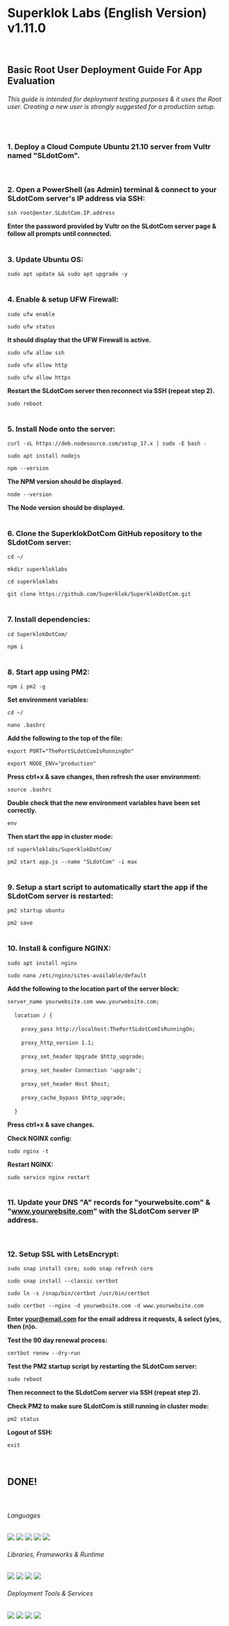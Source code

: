 # Superklok Labs (English Version) v1.11.0
<br />

## Basic Root User Deployment Guide For App Evaluation
###### This guide is intended for deployment testing purposes & it uses the Root user. Creating a new user is strongly suggested for a production setup.
<br />

### 1. Deploy a Cloud Compute Ubuntu 21.10 server from Vultr named "SLdotCom".
<br />

### 2. Open a PowerShell (as Admin) terminal & connect to your SLdotCom server's IP address via SSH:
`ssh root@enter.SLdotCom.IP.address`
<br />

**Enter the password provided by Vultr on the SLdotCom server page & follow all prompts until connected.**
<br />
<br />

### 3. Update Ubuntu OS:
`sudo apt update && sudo apt upgrade -y`
<br />
<br />

### 4. Enable & setup UFW Firewall:
`sudo ufw enable`
<br />

`sudo ufw status`
<br />

**It should display that the UFW Firewall is active.**
<br />

`sudo ufw allow ssh`
<br />

`sudo ufw allow http`
<br />

`sudo ufw allow https`
<br />

**Restart the SLdotCom server then reconnect via SSH (repeat step 2).**
<br />

`sudo reboot`
<br />
<br />

### 5. Install Node onto the server:
`curl -sL https://deb.nodesource.com/setup_17.x | sudo -E bash -`
<br />

`sudo apt install nodejs`
<br />

`npm --version`
<br />

**The NPM version should be displayed.**
<br />

`node --version`
<br />

**The Node version should be displayed.**
<br />
<br />

### 6. Clone the SuperklokDotCom GitHub repository to the SLdotCom server:
`cd ~/`
<br />

`mkdir superkloklabs`
<br />

`cd superkloklabs`
<br />

`git clone https://github.com/Superklok/SuperklokDotCom.git`
<br />
<br />

### 7. Install dependencies:
`cd SuperklokDotCom/`
<br />

`npm i`
<br />
<br />

### 8. Start app using PM2:
`npm i pm2 -g`
<br />

**Set environment variables:**
<br />

`cd ~/`
<br />

`nano .bashrc`
<br />

**Add the following to the top of the file:**
<br />

`export PORT="ThePortSLdotComIsRunningOn"`
<br />

`export NODE_ENV="production"`
<br />

**Press ctrl+x & save changes, then refresh the user environment:**
<br />

`source .bashrc`
<br />

**Double check that the new environment variables have been set correctly.**
<br />

`env`
<br />

**Then start the app in cluster mode:**
<br />

`cd superkloklabs/SuperklokDotCom/`
<br />

`pm2 start app.js --name "SLdotCom" -i max`
<br />
<br />

### 9. Setup a start script to automatically start the app if the SLdotCom server is restarted:
`pm2 startup ubuntu`
<br />

`pm2 save`
<br />
<br />

### 10. Install & configure NGINX:
`sudo apt install nginx`
<br />

`sudo nano /etc/nginx/sites-available/default`
<br />

**Add the following to the location part of the server block:**
<br />

`server_name yourwebsite.com www.yourwebsite.com;`
<br />

&nbsp;&nbsp;&nbsp;&nbsp;`location / {`
<br />

&nbsp;&nbsp;&nbsp;&nbsp;&nbsp;&nbsp;&nbsp;&nbsp;`proxy_pass http://localhost:ThePortSLdotComIsRunningOn;`
<br />

&nbsp;&nbsp;&nbsp;&nbsp;&nbsp;&nbsp;&nbsp;&nbsp;`proxy_http_version 1.1;`
<br />

&nbsp;&nbsp;&nbsp;&nbsp;&nbsp;&nbsp;&nbsp;&nbsp;`proxy_set_header Upgrade $http_upgrade;`
<br />

&nbsp;&nbsp;&nbsp;&nbsp;&nbsp;&nbsp;&nbsp;&nbsp;`proxy_set_header Connection 'upgrade';`
<br />

&nbsp;&nbsp;&nbsp;&nbsp;&nbsp;&nbsp;&nbsp;&nbsp;`proxy_set_header Host $host;`
<br />

&nbsp;&nbsp;&nbsp;&nbsp;&nbsp;&nbsp;&nbsp;&nbsp;`proxy_cache_bypass $http_upgrade;`
<br />

&nbsp;&nbsp;&nbsp;&nbsp;`}`
<br />

**Press ctrl+x & save changes.**
<br />

**Check NGINX config:**
<br />

`sudo nginx -t`
<br />

**Restart NGINX:**
<br />

`sudo service nginx restart`
<br />
<br />

### 11. Update your DNS "A" records for "yourwebsite.com" & "www.yourwebsite.com" with the SLdotCom server IP address.
<br />

### 12. Setup SSL with LetsEncrypt:
`sudo snap install core; sudo snap refresh core`
<br />

`sudo snap install --classic certbot`
<br />

`sudo ln -s /snap/bin/certbot /usr/bin/certbot`
<br />

`sudo certbot --nginx -d yourwebsite.com -d www.yourwebsite.com`
<br />

**Enter your@email.com for the email address it requests, & select (y)es, then (n)o.**
<br />

**Test the 90 day renewal process:**
<br />

`certbot renew --dry-run`
<br />

**Test the PM2 startup script by restarting the SLdotCom server:**
<br />

`sudo reboot`
<br />

**Then reconnect to the SLdotCom server via SSH (repeat step 2).**
<br />

**Check PM2 to make sure SLdotCom is still running in cluster mode:**
<br />

`pm2 status`
<br />

**Logout of SSH:**
<br />

`exit`
<br />
<br />
<br />

## DONE!
<br />

###### Languages

[<img src="https://img.shields.io/badge/JavaScript-323330?style=for-the-badge&logo=javascript&logoColor=F7DF1E" />][javascript] [<img src="https://img.shields.io/badge/CSS3-1572B6?style=for-the-badge&logo=css3&logoColor=white" />][css] [<img src="https://img.shields.io/badge/HTML5-E34F26?style=for-the-badge&logo=html5&logoColor=white" />][html] [<img src="https://img.shields.io/badge/json-5E5C5C?style=for-the-badge&logo=json&logoColor=white" />][json] [<img src="https://img.shields.io/badge/Markdown-000000?style=for-the-badge&logo=markdown&logoColor=white" />][markdown]

###### Libraries, Frameworks & Runtime

[<img src="https://img.shields.io/badge/Express.js-000000?style=for-the-badge&logo=express&logoColor=white" />][express] [<img src="https://img.shields.io/badge/Bootstrap-563D7C?style=for-the-badge&logo=bootstrap&logoColor=white" />][bootstrap] [<img src="https://img.shields.io/badge/Node.js-339933?style=for-the-badge&logo=nodedotjs&logoColor=white" />][node] [<img src="https://img.shields.io/badge/npm-CB3837?style=for-the-badge&logo=npm&logoColor=white" />][npm]

###### Deployment Tools & Services

[<img src="https://img.shields.io/badge/Docker-2CA5E0?style=for-the-badge&logo=docker&logoColor=white" />][docker] [<img src="https://img.shields.io/badge/Nginx-009639?style=for-the-badge&logo=nginx&logoColor=white" />][nginx] [<img src="https://img.shields.io/static/v1?style=for-the-badge&message=Let%E2%80%99s+Encrypt&color=003A70&logo=Let%E2%80%99s+Encrypt&logoColor=FFFFFF&label=" />][letsencrypt] [<img src="https://img.shields.io/static/v1?style=for-the-badge&message=Vultr&color=007BFC&logo=Vultr&logoColor=FFFFFF&label=" />][vultr]

<br />
<br />

[javascript]: https://developer.mozilla.org/en-US/docs/Web/JavaScript
[css]: https://developer.mozilla.org/en-US/docs/Web/CSS
[html]: https://developer.mozilla.org/en-US/docs/Web/HTML
[json]: https://developer.mozilla.org/en-US/docs/Web/JavaScript/Reference/Global_Objects/JSON
[markdown]: https://www.markdownguide.org/getting-started/
[express]: https://expressjs.com/en/guide/routing.html
[bootstrap]: https://getbootstrap.com/docs/5.0/getting-started/introduction/
[node]: https://nodejs.org/en/docs/guides/
[npm]: https://docs.npmjs.com/cli/v7/commands/npm
[docker]: https://hub.docker.com/r/superklok/superklokdotcom/tags
[nginx]: https://docs.nginx.com/
[letsencrypt]: https://certbot.eff.org/
[vultr]: https://www.vultr.com/